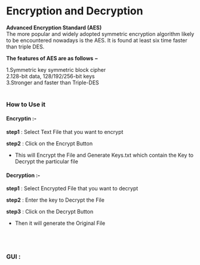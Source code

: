 # Encryption and Decryption

**Advanced Encryption Standard (AES)**<br>
The more popular and widely adopted symmetric encryption algorithm likely to be encountered nowadays is the AES. It is found at least six time faster than triple DES.

**The features of AES are as follows −**

1.Symmetric key symmetric block cipher<br>
2.128-bit data, 128/192/256-bit keys<br>
3.Stronger and faster than Triple-DES<br>
<br>
<h3>How to Use it</h3>

<h4>Encryptin :- </h4>

**step1**
: Select Text File that you want to encrypt

**step2**
: Click on the Encrypt Button<br>
- This will Encrypt the File and Generate Keys.txt which contain the Key to Decrypt the particular file<br>

<h4>Decryption :- </h4>


**step1**
: Select Encrypted File that you want to decrypt<br>


**step2**
: Enter the key to Decrypt the File<br>

**step3**
: Click on the Decrypt Button <br>
* Then it will generate the Original File

<br><br>
<h3>GUI :</h3>

<br>
